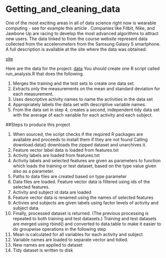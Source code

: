 # Getting_and_cleaning_data

One of the most exciting areas in all of data science right now is wearable computing - see for example this article . Companies like Fitbit, Nike, and Jawbone Up are racing to develop the most advanced algorithms to attract new users. The data linked to from the course website represent data collected from the accelerometers from the Samsung Galaxy S smartphone. A full description is available at the site where the data was obtained:

[site](http://archive.ics.uci.edu/ml/datasets/Human+Activity+Recognition+Using+Smartphones)

Here are the data for the project:
[data](https://d396qusza40orc.cloudfront.net/getdata%2Fprojectfiles%2FUCI%20HAR%20Dataset.zip)
You should create one R script called run_analysis.R that does the following.

1. Merges the training and the test sets to create one data set.
2. Extracts only the measurements on the mean and standard deviation for each measurement.
3. Uses descriptive activity names to name the activities in the data set
4. Appropriately labels the data set with descriptive variable names.
5. From the data set in step 4, creates a second, independent tidy data set with the average of each variable for each activity and each   subject.

##Steps to produce this project

1. When sourced, the script checks if the required R packages are available and proceeds to install them if they are not found
 Calling download.data() downloads the zipped dataset and unarchives it.
2. Feature vector label data is loaded from features.txt
3. Activity labels are loaded from features.txt
4. Activity labels and selected features are given as parameters to function which loads the training or test  dataset, based on the type value given also as a parameter.
5. Paths to data files are created based on type parameter
6. Data files are loaded. Feature vector data is filtered using ids of the selected features.
7. Activity and subject id data are loaded
8. Feature vector data is renamed using the names of selected features
9. Activies and subjects are given labels using factor levels of activity and subject data.
10. Finally, processed dataset is returned.
 (The previous processing is repeated to both training and test datasets.)
 Training and test datasets are merged using rbind() and converted to data.table to make it easier to do groupwise operations in the  following step
11. Mean is calculated for all variables for each activity and subject
12. Variable names are loaded to separate vector and tidied.
13. New names are applied to dataset
14. Tidy dataset is written to disk

